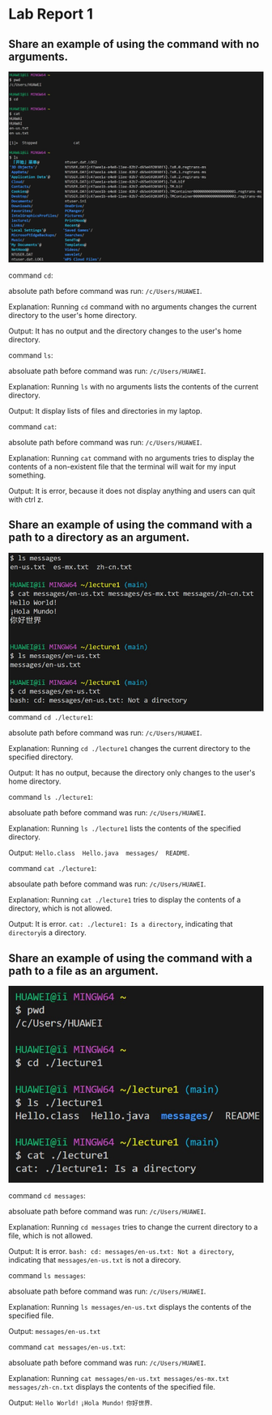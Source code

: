 # Lab Report 1
## Share an example of using the command with no arguments.
![image](noarguments.jpg)
>
command `cd`: <br>
>
absolute path before command was run: `/c/Users/HUAWEI`.<br>
>
Explanation: Running `cd` command with no arguments changes the current directory to the user's home directory.<br>
>
Output: It has no output and the directory changes to the user's home directory.<br>
>
command `ls`:<br>
>
absoluate path before command was run: `/c/Users/HUAWEI`.<br>
>
Explanation: Running `ls` with no arguments lists the contents of the current directory.<br>
>
Output: It display lists of files and directories in my laptop.<br>
>
command `cat`:<br>
>
absolute path before command was run: `/c/Users/HUAWEI`.<br>
>
Explanation: Running `cat` command with no arguments tries to display the contents of a non-existent file that the terminal will wait for my input something.<br>
>
Output: It is error, because it does not display anything and users can quit with ctrl z.<br>
>
## Share an example of using the command with a path to a directory as an argument.
![image](file.jpg)
command `cd ./lecture1`:<br>
>
absolute path before command was run: `/c/Users/HUAWEI`.<br>
>  
Explanation: Running `cd ./lecture1` changes the current directory to the specified directory.<br>
> 
Output: It has no output, because the directory only changes to the user's home directory.<br>
> 
command `ls ./lecture1`:<br>
>
absoluate path before command was run: `/c/Users/HUAWEI`.<br>
>    
Explanation: Running `ls ./lecture1` lists the contents of the specified directory.<br>
>    
Output: `Hello.class  Hello.java  messages/  README`.<br>
> 
command `cat ./lecture1`:<br>
>
absoulate path before command was run: `/c/Users/HUAWEI`.<br>
> 
Explanation: Running `cat ./lecture1` tries to display the contents of a directory, which is not allowed.<br>
> 
Output: It is error. `cat: ./lecture1: Is a directory`, indicating that `directory`is a directory.<br>
>
## Share an example of using the command with a path to a file as an argument.
![image](directory.jpg)
> 
command `cd messages`:<br>
>
absoluate path before command was run: `/c/Users/HUAWEI`.<br>
> 
Explanation: Running `cd messages` tries to change the current directory to a file, which is not allowed.<br>
> 
Output: It is error. `bash: cd: messages/en-us.txt: Not a directory`, indicating that `messages/en-us.txt` is not a direcory.<br>
> 
command `ls messages`:<br>
>
absoluate path before command was run: `/c/Users/HUAWEI`.<br>
> 
Explanation: Running `ls messages/en-us.txt` displays the contents of the specified file.<br>
> 
Output: `messages/en-us.txt`<br>
> 
command `cat messages/en-us.txt`:<br>
>
absoluate path before command was run: `/c/Users/HUAWEI`.<br>
> 
Explanation: Running `cat messages/en-us.txt messages/es-mx.txt messages/zh-cn.txt` displays the contents of the specified file.<br>
> 
Output: `Hello World!` `¡Hola Mundo!` `你好世界`.

